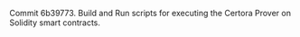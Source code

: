 Commit 6b39773.                    Build and Run scripts for executing the Certora Prover on Solidity smart contracts.